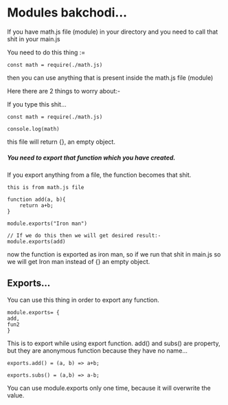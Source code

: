 # Modules bakchodi... 

If you have math.js file (module) in your directory and you need to call that shit in your main.js 

You need to do this thing := 
```
const math = require(./math.js)
```

then you can use anything that is present inside the math.js file (module)

Here there are 2 things to worry about:-

If you type this shit... 
```
const math = require(./math.js)

console.log(math)
```
this file will return {}, an empty object. 

#####  You need to export that function which you have created.

If you export anything from a file, the function becomes that shit.
```
this is from math.js file

function add(a, b){
    return a+b;
}

module.exports("Iron man")

// If we do this then we will get desired result:-
module.exports(add)
```

now the function is exported as iron man, so if we run that shit in main.js so we will get Iron man instead of {} an empty object. 

## Exports... 

You can use this thing in order to export any function. 
```
module.exports= {
add, 
fun2
}
```

This is to export while using export function. add() and subs() are property, but they are anonymous function because they have no name...
```
exports.add() = (a, b) => a+b;

exports.subs() = (a,b) => a-b;
```
You can use module.exports only one time, because it will overwrite the value. 
